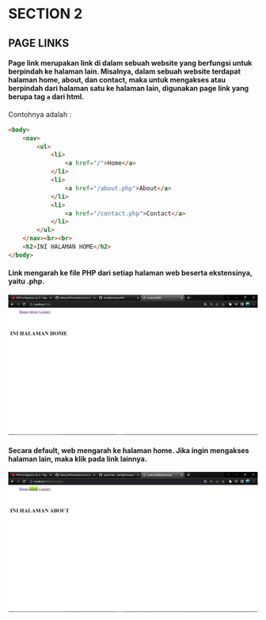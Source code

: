 # SECTION 2
## PAGE LINKS
#### Page link merupakan link di dalam sebuah website yang berfungsi untuk berpindah ke halaman lain. Misalnya, dalam sebuah website terdapat halaman home, about, dan contact, maka untuk mengakses atau berpindah dari halaman satu ke halaman lain, digunakan page link yang berupa tag ```a``` dari html. 
Contohnya adalah :
```html
<body>
    <nav>
        <ul>
            <li>
                <a href="/">Home</a>
            </li>
            <li>
                <a href="/about.php">About</a>
            </li>
            <li>
                <a href="/contact.php">Contact</a>
            </li>
        </ul>
    </nav><br><br>
    <h2>INI HALAMAN HOME</h2>
</body>
```
#### Link mengarah ke file PHP dari setiap halaman web beserta ekstensinya, yaitu .php.
![](https://github.com/HanifAjiPrasetyo/PHP/blob/main/files/img/Screenshot%20(2107).png)
#### Secara default, web mengarah ke halaman home. Jika ingin mengakses halaman lain, maka klik pada link lainnya.
![](https://github.com/HanifAjiPrasetyo/PHP/blob/main/files/img/Screenshot%20(2109).png)
